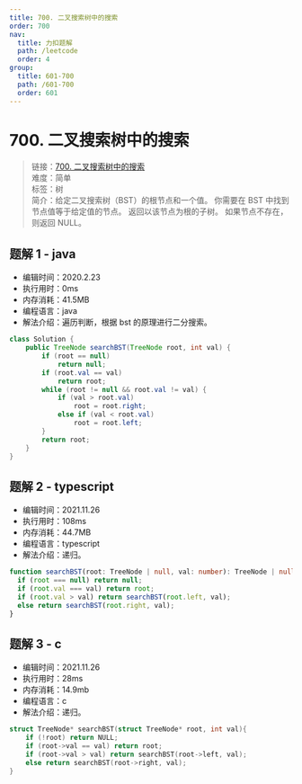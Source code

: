 ```yaml
---
title: 700. 二叉搜索树中的搜索
order: 700
nav:
  title: 力扣题解
  path: /leetcode
  order: 4
group:
  title: 601-700
  path: /601-700
  order: 601
---
```


# 700. 二叉搜索树中的搜索

> 链接：[700. 二叉搜索树中的搜索](https://leetcode-cn.com/problems/search-in-a-binary-search-tree/)  
> 难度：简单  
> 标签：树  
> 简介：给定二叉搜索树（BST）的根节点和一个值。 你需要在 BST 中找到节点值等于给定值的节点。 返回以该节点为根的子树。 如果节点不存在，则返回 NULL。

## 题解 1 - java

- 编辑时间：2020.2.23
- 执行用时：0ms
- 内存消耗：41.5MB
- 编程语言：java
- 解法介绍：遍历判断，根据 bst 的原理进行二分搜索。

```java
class Solution {
	public TreeNode searchBST(TreeNode root, int val) {
		if (root == null)
			return null;
		if (root.val == val)
			return root;
		while (root != null && root.val != val) {
			if (val > root.val)
				root = root.right;
			else if (val < root.val)
				root = root.left;
		}
		return root;
	}
}
```

## 题解 2 - typescript

- 编辑时间：2021.11.26
- 执行用时：108ms
- 内存消耗：44.7MB
- 编程语言：typescript
- 解法介绍：递归。

```typescript
function searchBST(root: TreeNode | null, val: number): TreeNode | null {
  if (root === null) return null;
  if (root.val === val) return root;
  if (root.val > val) return searchBST(root.left, val);
  else return searchBST(root.right, val);
}
```

## 题解 3 - c

- 编辑时间：2021.11.26
- 执行用时：28ms
- 内存消耗：14.9mb
- 编程语言：c
- 解法介绍：递归。

```c
struct TreeNode* searchBST(struct TreeNode* root, int val){
    if (!root) return NULL;
    if (root->val == val) return root;
    if (root->val > val) return searchBST(root->left, val);
    else return searchBST(root->right, val);
}
```
